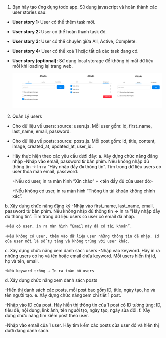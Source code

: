 1. Bạn hãy tạo ứng dụng todo app. Sử dụng javascript và hoàn thành các user stories sau:

- **User story 1:** User có thể thêm task mới.
- **User story 2:** User có thể hoàn thành task đó.
- **User story 3:** User có thể chuyên giữa All, Active, Complete.
- **User story 4:** User có thể xoá 1 hoặc tất cả các task đang có.
- **User story (optional):** Sử dụng local storage để không bị mất dữ liệu mỗi khi loading lại trang web.

  ![alt text](./layout.png)

2. Quản Lý users
- Cho dữ liệu về users: source: users.js. Mỗi user gồm: id, first_name, last_name, email, password.
- Cho dữ liệu về posts: source: posts.js. Mỗi post gồm: id, title, content, image, created_at, updated_at, user_id.
- Hãy thực hiện theo các yêu cầu dưới đây:
a. Xây dựng chức năng đăng nhập
-Nhập vào email, password từ bàn phím. Nếu không nhập đủ thông tin → In ra “Hãy nhập đầy đủ thông tin”. Tìm trong dữ liệu users có user thỏa mãn email, password.

    +Nếu có user, in ra màn hình “Xin chào” + <tên đầy đủ của user đó>
  
    +Nếu không có user, in ra màn hình “Thông tin tài khoản không chính xác”.

b. Xây dựng chức năng đăng ký
-Nhập vào first_name, last_name, email, password từ bàn phím. Nếu không nhập đủ thông tin → In ra “Hãy nhập đầy đủ thông tin”. Tìm trong dữ liệu users có user có email đã nhập.

    +Nếu có user, in ra màn hình “Email này đã có tài khoản”.
    
    +Nếu không có user, thêm vào dữ liệu user những thông tin đã nhập. Id của user mới là số tự tăng và không trùng với user khác. 
    
c. Xây dựng chức năng xem danh sách users
-Nhập vào keyword. Hãy in ra những users có họ và tên hoặc email chứa keyword. Mỗi users hiển thị id, họ và tên, email.

    +Nếu keyword trống → In ra toàn bộ users
d. Xây dựng chức năng xem danh sách posts

-Hiển thị danh sách các posts, mỗi post bao gồm ID, title, ngày tạo, họ và tên người tạo.
e. Xây dựng chức năng xem chi tiết 1 post.

-Nhập vào ID của post. Hãy hiển thị thông tin của 1 post có ID tương ứng: ID, tiêu đề, nội dung, link ảnh, tên người tạo, ngày tạo, ngày sửa đổi.
f. Xây dựng chức năng tìm kiếm post theo user.

-Nhập vào email của 1 user. Hãy tìm kiếm các posts của user đó và hiển thị dưới dạng danh sách.
